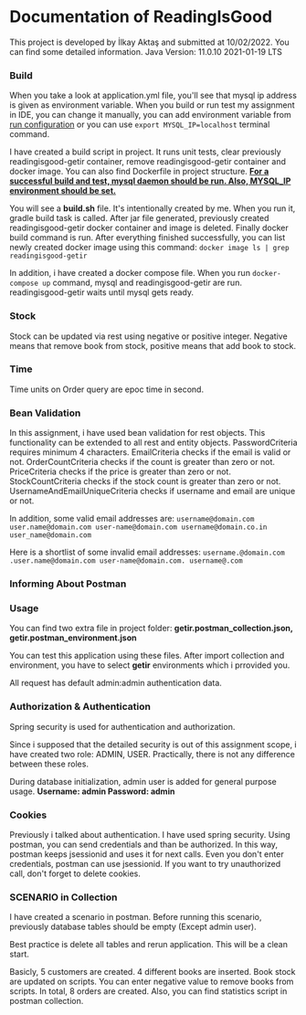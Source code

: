 # Documentation of ReadingIsGood

This project is developed by İlkay Aktaş and submitted at 10/02/2022. You can find some detailed information.
Java Version: 11.0.10 2021-01-19 LTS


### Build
When you take a look at application.yml file, you'll see that mysql ip address is given as environment variable. When you build or run test my assignment in IDE, you can change it manually, you can add environment variable from <u>run configuration</u> or you can use `export MYSQL_IP=localhost` terminal command.

I have created a build script in project. It runs unit tests, clear previously readingisgood-getir container, remove readingisgood-getir container and docker image.
You can also find Dockerfile in project structure. <u>**For a successful build and test, mysql daemon should be run. Also, MYSQL_IP environment should be set.**</u>

You will see a **build.sh** file. It's intentionally created by me. When you run it, gradle build task is called. After jar file generated, previously created readingisgood-getir docker container and image is deleted. Finally docker build command is run. After everything finished successfully, you can list newly created docker image using this command: `docker image ls | grep readingisgood-getir`

In addition, i have created a docker compose file. When you run `docker-compose up` command, mysql and readingisgood-getir are run. readingisgood-getir waits until mysql gets ready.

### Stock
Stock can be updated via rest using negative or positive integer. Negative means that remove book from stock, positive means that add book to stock.

### Time
Time units on Order query are epoc time in second.

### Bean Validation
In this assignment, i have used bean validation for rest objects. This functionality can be extended to all rest and entity objects. 
PasswordCriteria requires minimum 4 characters. 
EmailCriteria checks if the email is valid or not. 
OrderCountCriteria checks if the count is greater than zero or not.
PriceCriteria checks if the price is greater than zero or not.
StockCountCriteria checks if the stock count is greater than zero or not.
UsernameAndEmailUniqueCriteria checks if username and email are unique or not.

In addition, some valid email addresses are: `username@domain.com user.name@domain.com user-name@domain.com username@domain.co.in user_name@domain.com`

Here is a shortlist of some invalid email addresses:
`username.@domain.com .user.name@domain.com user-name@domain.com. username@.com`

### Informing About Postman
### Usage
You can find two extra file in project folder: **getir.postman_collection.json, getir.postman_environment.json**

You can test this application using these files. After import collection and environment, you have to select **getir** environments which i prrovided you.

All request has default admin:admin authentication data.

### Authorization & Authentication
Spring security is used for authentication and authorization.

Since i supposed that the detailed security is out of this assignment scope, i have created two role: ADMIN, USER.
Practically, there is not any difference between these roles.  

During database initialization, admin user is added for general purpose usage. **Username: admin Password: admin**

### Cookies
Previously i talked about authentication. I have used spring security. Using postman, you can send credentials and than be authorized.
In this way, postman keeps jsessionid and uses it for next calls. Even you don't enter credentials, postman can use jsessionid.
If you want to try unauthorized call, don't forget to delete cookies.

### SCENARIO in Collection
I have created a scenario in postman. Before running this scenario, previously database tables should be empty (Except admin user).

Best practice is delete all tables and rerun application. This will be a clean start.

Basicly, 5 customers are created. 4 different books are inserted. Book stock are updated on scripts. You can enter negative value to remove books from scripts. In total, 8 orders are created.
Also, you can find statistics script in postman collection.